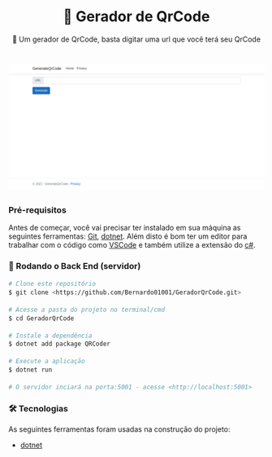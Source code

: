 <h1 align="center">
    <a>🔗 Gerador de QrCode</a>
</h1>
<p align="center">🚀 Um gerador de QrCode, basta digitar uma url que você terá seu QrCode</p>

<h1 align="center">
  <img alt="QrCode" title="#QrCode" src="./assets/banner.png" />
</h1>

### Pré-requisitos

Antes de começar, você vai precisar ter instalado em sua máquina as seguintes ferramentas:
[Git](https://git-scm.com), [dotnet](https://dotnet.microsoft.com/). 
Além disto é bom ter um editor para trabalhar com o código como [VSCode](https://code.visualstudio.com/) e também utilize a extensão do [c#](https://www.omnisharp.net/).

### 🎲 Rodando o Back End (servidor)

```bash
# Clone este repositório
$ git clone <https://github.com/Bernardo01001/GeradorQrCode.git>

# Acesse a pasta do projeto no terminal/cmd
$ cd GeradorQrCode

# Instale a dependência
$ dotnet add package QRCoder

# Execute a aplicação
$ dotnet run

# O servidor inciará na porta:5001 - acesse <http://localhost:5001>
```

### 🛠 Tecnologias

As seguintes ferramentas foram usadas na construção do projeto:

- [dotnet](https://dotnet.microsoft.com/)
